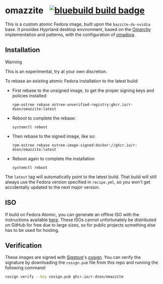 # omazzite &nbsp; [![bluebuild build badge](https://github.com/r-dson/omazzite/actions/workflows/build.yml/badge.svg)](https://github.com/r-dson/omazzite/actions/workflows/build.yml)

This is a custom atomic Fedora image, built upon the `bazzite-dx-nvidia` base. It provides Hyprland desktop environment, based on the [Omarchy](https://omarchy.org) implementation and patterns, with the configuration of [omadora](https://github.com/elpritchos/omadora).

## Installation

> [!WARNING]  
> This is an experimental, try at your own discretion.

To rebase an existing atomic Fedora installation to the latest build:

- First rebase to the unsigned image, to get the proper signing keys and policies installed:
  ```
  rpm-ostree rebase ostree-unverified-registry:ghcr.io/r-dson/omazzite:latest
  ```
- Reboot to complete the rebase:
  ```
  systemctl reboot
  ```
- Then rebase to the signed image, like so:
  ```
  rpm-ostree rebase ostree-image-signed:docker://ghcr.io/r-dson/omazzite:latest
  ```
- Reboot again to complete the installation
  ```
  systemctl reboot
  ```

The `latest` tag will automatically point to the latest build. That build will still always use the Fedora version specified in `recipe.yml`, so you won't get accidentally updated to the next major version.

## ISO

If build on Fedora Atomic, you can generate an offline ISO with the instructions available [here](https://blue-build.org/learn/universal-blue/#fresh-install-from-an-iso). These ISOs cannot unfortunately be distributed on GitHub for free due to large sizes, so for public projects something else has to be used for hosting.

## Verification

These images are signed with [Sigstore](https://www.sigstore.dev/)'s [cosign](https://github.com/sigstore/cosign). You can verify the signature by downloading the `cosign.pub` file from this repo and running the following command:

```bash
cosign verify --key cosign.pub ghcr.io/r-dson/omazzite
